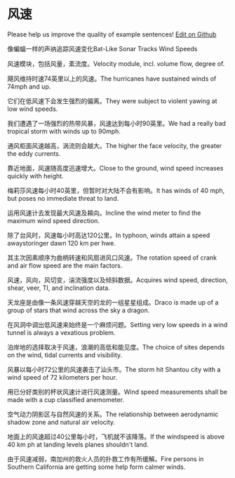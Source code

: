 # 风速

Please help us improve the quality of example sentences! [Edit on Github](https://github.com/jiyushe/jiyu-example-sentence-source/blob/main/chinese/fengsu_1.md)

<p><span class="chinese">像蝙蝠一样的声纳追踪风速变化</span><span class="english">Bat-Like Sonar Tracks Wind Speeds</span></p>

<p><span class="chinese">风速模块，包括风量，紊流度。</span><span class="english">Velocity module, incl. volume flow, degree of.</span></p>

<p><span class="chinese">飓风维持时速74英里以上的风速。</span><span class="english">The hurricanes have sustained winds of 74mph and up.</span></p>

<p><span class="chinese">它们在低风速下会发生强烈的偏离。</span><span class="english">They were subject to violent yawing at low wind speeds.</span></p>

<p><span class="chinese">我们遭遇了一场强烈的热带风暴，风速达到每小时90英里。</span><span class="english">We had a really bad tropical storm with winds up to 90mph.</span></p>

<p><span class="chinese">通风柜面风速越高，涡流则会越大。</span><span class="english">The higher the face velocity, the greater the eddy currents.</span></p>

<p><span class="chinese">靠近地面，风速随高度迅速增大。</span><span class="english">Close to the ground, wind speed increases quickly with height.</span></p>

<p><span class="chinese">梅莉莎风速每小时40英里，但暂时对大陆不会有影响。</span><span class="english">It has winds of 40 mph, but poses no immediate threat to land.</span></p>

<p><span class="chinese">运用风速计去发现最大风速及頛向。</span><span class="english">Incline the wind meter to find the maximum wind speed direction.</span></p>

<p><span class="chinese">除了台风时，风速每小时高达120公里。</span><span class="english">In typhoon, winds attain a speed awaystoringer dawn 120 km per hwe.</span></p>

<p><span class="chinese">其主次因素顺序为曲柄转速和风扇进风口风速。</span><span class="english">The rotation speed of crank and air flow speed are the main factors.</span></p>

<p><span class="chinese">风速，风向，风切变，湍流强度以及倾斜数据。</span><span class="english">Acquires wind speed, direction, shear, veer, TI, and inclination data.</span></p>

<p><span class="chinese">天龙座是由像一条风速穿越天空的龙的一组星星组成。</span><span class="english">Draco is made up of a group of stars that wind across the sky a dragon.</span></p>

<p><span class="chinese">在风洞中调出低风速来始终是一个麻烦问题。</span><span class="english">Setting very low speeds in a wind tunnel is always a vexatious problem.</span></p>

<p><span class="chinese">泊岸地的选择取决于风速，浪潮的高低和能见度。</span><span class="english">The choice of sites depends on the wind, tidal currents and visibility.</span></p>

<p><span class="chinese">风暴以每小时72公里的风速袭击了汕头市。</span><span class="english">The storm hit Shantou city with a wind speed of 72 kilometers per hour.</span></p>

<p><span class="chinese">用已分好类别的杯状风速计进行风速测量。</span><span class="english">Wind speed measurements shall be made with a cup classified anemometer.</span></p>

<p><span class="chinese">空气动力阴影区与自然风速的关系。</span><span class="english">The relationship between aerodynamic shadow zone and natural air velocity.</span></p>

<p><span class="chinese">地面上的风速超过40公里每小时，飞机就不该降落。</span><span class="english">If the windspeed is above 40 km ph at landing levels planes shouldn't land.</span></p>

<p><span class="chinese">由于风速减弱，南加州的救火人员的扑救工作有所缓解。</span><span class="english">Fire persons in Southern California are getting some help form calmer winds.</span></p>

